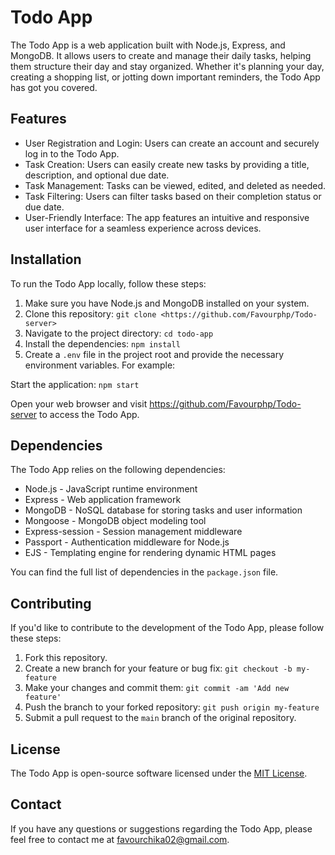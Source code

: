 <h1>Todo App</h1>

<p>The Todo App is a web application built with Node.js, Express, and MongoDB. It allows users to create and manage their daily tasks, helping them structure their day and stay organized. Whether it's planning your day, creating a shopping list, or jotting down important reminders, the Todo App has got you covered.</p>

<h2>Features</h2>

<ul>
  <li>User Registration and Login: Users can create an account and securely log in to the Todo App.</li>
  <li>Task Creation: Users can easily create new tasks by providing a title, description, and optional due date.</li>
  <li>Task Management: Tasks can be viewed, edited, and deleted as needed.</li>
  <li>Task Filtering: Users can filter tasks based on their completion status or due date.</li>
  <li>User-Friendly Interface: The app features an intuitive and responsive user interface for a seamless experience across devices.</li>
</ul>

<h2>Installation</h2>

<p>To run the Todo App locally, follow these steps:</p>

<ol>
  <li>Make sure you have Node.js and MongoDB installed on your system.</li>
  <li>Clone this repository: <code>git clone &lt;https://github.com/Favourphp/Todo-server&gt;</code></li>
  <li>Navigate to the project directory: <code>cd todo-app</code></li>
  <li>Install the dependencies: <code>npm install</code></li>
  <li>Create a <code>.env</code> file in the project root and provide the necessary environment variables. For example:</li>
</ol>


<p>Start the application: <code>npm start</code></p>

<p>Open your web browser and visit <a href="https://github.com/Favourphp/Todo-server">https://github.com/Favourphp/Todo-server</a> to access the Todo App.</p>

<h2>Dependencies</h2>

<p>The Todo App relies on the following dependencies:</p>

<ul>
  <li>Node.js - JavaScript runtime environment</li>
  <li>Express - Web application framework</li>
  <li>MongoDB - NoSQL database for storing tasks and user information</li>
  <li>Mongoose - MongoDB object modeling tool</li>
  <li>Express-session - Session management middleware</li>
  <li>Passport - Authentication middleware for Node.js</li>
  <li>EJS - Templating engine for rendering dynamic HTML pages</li>
</ul>

<p>You can find the full list of dependencies in the <code>package.json</code> file.</p>

<h2>Contributing</h2>

<p>If you'd like to contribute to the development of the Todo App, please follow these steps:</p>

<ol>
  <li>Fork this repository.</li>
  <li>Create a new branch for your feature or bug fix: <code>git checkout -b my-feature</code></li>
  <li>Make your changes and commit them: <code>git commit -am 'Add new feature'</code></li>
  <li>Push the branch to your forked repository: <code>git push origin my-feature</code></li>
  <li>Submit a pull request to the <code>main</code> branch of the original repository.</li>
</ol>

<h2>License</h2>

<p>The Todo App is open-source software licensed under the <a href="https://opensource.org/licenses/MIT">MIT License</a>.</p>

<h2>Contact</h2>

<p>If you have any questions or suggestions regarding the Todo App, please feel free to contact me at <a href="favourchika02@gmail.com">favourchika02@gmail.com</a>.</p>
